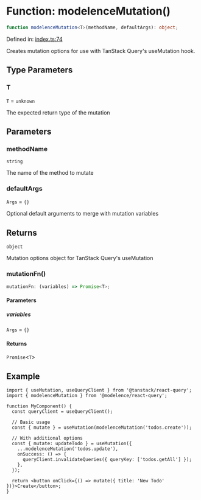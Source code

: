 # Function: modelenceMutation()

```ts
function modelenceMutation<T>(methodName, defaultArgs): object;
```

Defined in: [index.ts:74](https://github.com/modelence/modelence/blob/547809fbbcff63781846ff984ba0b041aed1344a/packages/react-query/src/index.ts#L74)

Creates mutation options for use with TanStack Query's useMutation hook.

## Type Parameters

### T

`T` = `unknown`

The expected return type of the mutation

## Parameters

### methodName

`string`

The name of the method to mutate

### defaultArgs

`Args` = `{}`

Optional default arguments to merge with mutation variables

## Returns

`object`

Mutation options object for TanStack Query's useMutation

### mutationFn()

```ts
mutationFn: (variables) => Promise<T>;
```

#### Parameters

##### variables

`Args` = `{}`

#### Returns

`Promise`\<`T`\>

## Example

```tsx
import { useMutation, useQueryClient } from '@tanstack/react-query';
import { modelenceMutation } from '@modelence/react-query';

function MyComponent() {
  const queryClient = useQueryClient();
  
  // Basic usage
  const { mutate } = useMutation(modelenceMutation('todos.create'));

  // With additional options
  const { mutate: updateTodo } = useMutation({
    ...modelenceMutation('todos.update'),
    onSuccess: () => {
      queryClient.invalidateQueries({ queryKey: ['todos.getAll'] });
    },
  });

  return <button onClick={() => mutate({ title: 'New Todo' })}>Create</button>;
}
```
